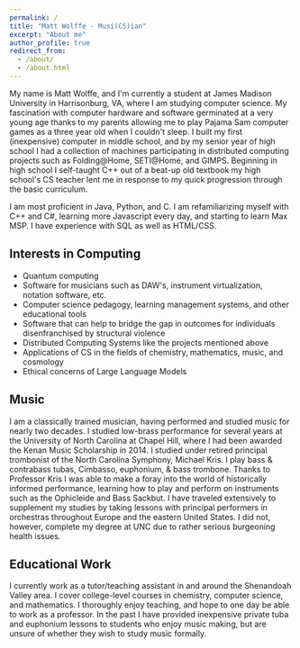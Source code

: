 ```yaml
---
permalink: /
title: "Matt Wolffe - Musi(CS)ian"
excerpt: "About me"
author_profile: true
redirect_from: 
  - /about/
  - /about.html
---
```


<style>
  a {
    text-decoration: none !important;
  }

  a:hover {
    text-decoration: none !important;
    text-shadow: 4px 4px 8px;
  }

</style>


My name is Matt Wolffe, and I'm currently a student at James Madison University in Harrisonburg, VA, where I am studying computer science.
My fascination with computer hardware and software germinated at a very young age thanks to my parents allowing me to play Pajama Sam computer games as a three year old when I couldn't sleep. I built my first (inexpensive) computer in middle school, and by my senior year of high school I had a collection of machines participating in distributed computing projects such as
[Folding@Home](https://foldingathome.org/?lng=en), [SETI@Home](https://setiathome.berkeley.edu/), and [GIMPS](https://www.mersenne.org/).
Beginning in high school I self-taught C++ out of a beat-up old textbook my high school's CS teacher lent me in response to my quick progression through the basic curriculum.

I am most proficient in Java, Python, and C. I am refamiliarizing myself with C++ and C#, learning more Javascript every day, and starting to learn Max MSP. I have experience with SQL as well as HTML/CSS. 

Interests in Computing
------
<ul>
    <li>Quantum computing</li>
    <li>Software for musicians such as DAW's, instrument virtualization, notation software, etc.</li>
    <li>Computer science pedagogy, learning management systems, and other educational tools</li>
    <li>Software that can help to bridge the gap in outcomes for individuals disenfranchised by structural violence</li>
    <li>Distributed Computing Systems like the projects mentioned above</li>
    <li>Applications of CS in the fields of chemistry, mathematics, music, and cosmology</li>
    <li>Ethical concerns of Large Language Models</li>
</ul>

Music
------
I am a classically trained musician, having performed and studied music for nearly two decades. I studied low-brass performance for several years at the University of North Carolina at Chapel Hill, where I had been awarded the Kenan Music Scholarship in 2014. 
I studied under retired principal trombonist of the North Carolina Symphony, Michael Kris. I play bass & contrabass tubas, [Cimbasso](https://cso.org/experience/article/3130/whats-a-cimbasso), euphonium, & bass trombone. 
Thanks to Professor Kris I was able to make a foray into the world of historically informed performance, learning how to play and perform on instruments such as the [Ophicleide](http://www.contrabass.com/pages/ophicleide.html) and [Bass Sackbut](https://caslabs.case.edu/medren/renaissance-instruments/sackbut-renaissance/). I have traveled extensively to supplement my studies by taking lessons with principal performers in orchestras throughout Europe and the eastern United States. I did not, however, complete my degree at UNC due to rather serious burgeoning health issues.

Educational Work
------
I currently work as a tutor/teaching assistant in and around the Shenandoah Valley area. I cover college-level courses in chemistry, computer science, and mathematics. I thoroughly enjoy teaching, and hope to one day be able to work as a professor.
In the past I have provided inexpensive private tuba and euphonium lessons to students who enjoy music making, but are unsure of whether they wish to study music formally.

<!-- Create content & metadata
------
For site content, there is one markdown file for each type of content, which are stored in directories like _publications, _talks, _posts, _teaching, or _pages. For example, each talk is a markdown file in the [_talks directory](https://github.com/academicpages/academicpages.github.io/tree/master/_talks). At the top of each markdown file is structured data in YAML about the talk, which the theme will parse to do lots of cool stuff. The same structured data about a talk is used to generate the list of talks on the [Talks page](https://academicpages.github.io/talks), each [individual page](https://academicpages.github.io/talks/2012-03-01-talk-1) for specific talks, the talks section for the [CV page](https://academicpages.github.io/cv), and the [map of places you've given a talk](https://academicpages.github.io/talkmap.html) (if you run this [python file](https://github.com/academicpages/academicpages.github.io/blob/master/talkmap.py) or [Jupyter notebook](https://github.com/academicpages/academicpages.github.io/blob/master/talkmap.ipynb), which creates the HTML for the map based on the contents of the _talks directory).

**Markdown generator**

I have also created [a set of Jupyter notebooks](https://github.com/academicpages/academicpages.github.io/tree/master/markdown_generator
) that converts a CSV containing structured data about talks or presentations into individual markdown files that will be properly formatted for the academicpages template. The sample CSVs in that directory are the ones I used to create my own personal website at stuartgeiger.com. My usual workflow is that I keep a spreadsheet of my publications and talks, then run the code in these notebooks to generate the markdown files, then commit and push them to the GitHub repository.

How to edit your site's GitHub repository
------
Many people use a git client to create files on their local computer and then push them to GitHub's servers. If you are not familiar with git, you can directly edit these configuration and markdown files directly in the github.com interface. Navigate to a file (like [this one](https://github.com/academicpages/academicpages.github.io/blob/master/_talks/2012-03-01-talk-1.md) and click the pencil icon in the top right of the content preview (to the right of the "Raw | Blame | History" buttons). You can delete a file by clicking the trashcan icon to the right of the pencil icon. You can also create new files or upload files by navigating to a directory and clicking the "Create new file" or "Upload files" buttons. 

Example: editing a markdown file for a talk
![Editing a markdown file for a talk](/images/editing-talk.png)

For more info
------
More info about configuring academicpages can be found in [the guide](https://academicpages.github.io/markdown/). The [guides for the Minimal Mistakes theme](https://mmistakes.github.io/minimal-mistakes/docs/configuration/) (which this theme was forked from) might also be helpful. -->
